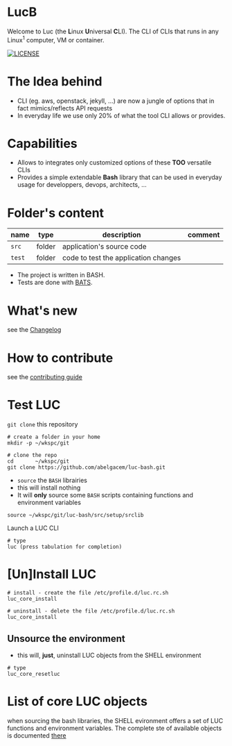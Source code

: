 [//]: #(Reference)
[repo_theme]:      https://github.com/abelgacem/topix-jk-theme-01
[ip_public]:       https://abelgacem.github.io/project/
[url_jekyll]:      https://jekyllrb.com
[url_githubpages]: https://pages.github.com
[doc_contribute]:  ./CONTRIBUTING.md
[doc_changelog]:  ./CHANGELOG.md
[env_local]:      ./env/README.md#env-local
[bats_git]:       https://github.com/bats-core/bats-core
[luc_object]:     ./src/lib/luc/README


# LucB
Welcome to Luc (the **L**inux **U**niversal **C**LI). The CLI of CLIs that runs in any Linux<sup>1</sup> computer, VM or container.

[![LICENSE](https://img.shields.io/badge/license-GNU_GPL_v3.0-green.svg)](https://choosealicense.com/licenses/gpl-3.0/)


# The Idea behind
- CLI (eg. aws, openstack, jekyll, ...) are now a jungle of options that in fact mimics/reflects API requests
- In everyday life we use only 20% of what the tool CLI allows or provides.
# Capabilities
- Allows to integrates only customized options of these **TOO** versatile CLIs
- Provides a simple extendable **Bash** library that can be used in everyday usage for developpers, devops, architects, ...

# Folder's content
|name|type|description|comment|
|-|-|-|-|
|`src`|folder|application's source code|
|`test`|folder|code to test the application changes|

- The project is written in BASH.
- Tests are done with [BATS][bats_git].


# What's new
see the [Changelog][doc_changelog]

# How to contribute
see the [contributing guide][doc_contribute]


# Test LUC
`git clone` this repository
```shell
# create a folder in your home
mkdir -p ~/wkspc/git

# clone the repo
cd       ~/wkspc/git
git clone https://github.com/abelgacem/luc-bash.git
```

- `source` the `BASH` librairies
- this will install nothing
- It will  **only** source some `BASH` scripts containing functions and environment variables
```shell
source ~/wkspc/git/luc-bash/src/setup/srclib
```

Launch a LUC CLI
```shell
# type
luc (press tabulation for completion)
```

# [Un]Install  LUC
```shell
# install - create the file /etc/profile.d/luc.rc.sh
luc_core_install

# uninstall - delete the file /etc/profile.d/luc.rc.sh
luc_core_install
```


## Unsource the environment
- this will, **just**,  uninstall LUC objects from the SHELL environment
```shell
# type
luc_core_resetluc
```


# List of core LUC objects
when sourcing the bash libraries, the SHELL evironment offers a set of LUC functions and environment variables. The complete ste of available objects is documented [there][luc_object]
